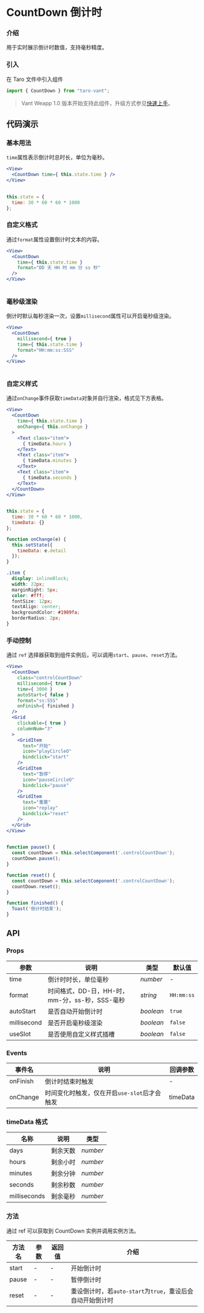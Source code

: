 # CountDown 倒计时

### 介绍

用于实时展示倒计时数值，支持毫秒精度。

### 引入

在 Taro 文件中引入组件

```js
import { CountDown } from "taro-vant"; 
```

> Vant Weapp 1.0 版本开始支持此组件，升级方式参见[快速上手](#/quickstart)。

## 代码演示

### 基本用法

`time`属性表示倒计时总时长，单位为毫秒。

```jsx
<View>
  <CountDown time={ this.state.time } />
</View>
 
```

```js
this.state = {
  time: 30 * 60 * 60 * 1000
}; 
```

### 自定义格式

通过`format`属性设置倒计时文本的内容。

```jsx
<View>
  <CountDown
    time={ this.state.time }
    format="DD 天 HH 时 mm 分 ss 秒"
  />
</View>
 
```

### 毫秒级渲染

倒计时默认每秒渲染一次，设置`millisecond`属性可以开启毫秒级渲染。

```jsx
<View>
  <CountDown
    millisecond={ true }
    time={ this.state.time }
    format="HH:mm:ss:SSS"
  />
</View>
 
```

### 自定义样式

通过`onChange`事件获取`timeData`对象并自行渲染，格式见下方表格。

```jsx
<View>
  <CountDown
    time={ this.state.time }
    onChange={ this.onChange }
  >
    <Text class="item">
      { timeData.hours }
    </Text>
    <Text class="item">
      { timeData.minutes }
    </Text>
    <Text class="item">
      { timeData.seconds }
    </Text>
  </CountDown>
</View>
 
```

```js
this.state = {
  time: 30 * 60 * 60 * 1000,
  timeData: {}
};

function onChange(e) {
  this.setState({
    timeData: e.detail
  });
} 
```

```css
.item {
  display: inlineBlock;
  width: 22px;
  marginRight: 5px;
  color: #fff;
  fontSize: 12px;
  textAlign: center;
  backgroundColor: #1989fa;
  borderRadius: 2px;
}
```

### 手动控制

通过 `ref` 选择器获取到组件实例后，可以调用`start`、`pause`、`reset`方法。

```jsx
<View>
  <CountDown
    class="controlCountDown"
    millisecond={ true }
    time={ 3000 }
    autoStart={ false }
    format="ss:SSS"
    onFinish={ finished }
  />
  <Grid
    clickable={ true }
    columnNum="3"
  >
    <GridItem
      text="开始"
      icon="playCircleO"
      bindclick="start"
    />
    <GridItem
      text="暂停"
      icon="pauseCircleO"
      bindclick="pause"
    />
    <GridItem
      text="重置"
      icon="replay"
      bindclick="reset"
    />
  </Grid>
</View>
 
```

```js
function pause() {
  const countDown = this.selectComponent('.controlCountDown');
  countDown.pause();
}

function reset() {
  const countDown = this.selectComponent('.controlCountDown');
  countDown.reset();
}

function finished() {
  Toast('倒计时结束');
} 
```

## API

### Props

|  参数  | 说明 | 类型 | 默认值 |
| --- | --- | --- | --- |
|  time  | 倒计时时长，单位毫秒 | _number_ | - |
|  format  | 时间格式，DD-日，HH-时，mm-分，ss-秒，SSS-毫秒 | _string_ | `HH:mm:ss` |
|  autoStart  | 是否自动开始倒计时 | _boolean_ | `true` |
|  millisecond  | 是否开启毫秒级渲染 | _boolean_ | `false` |
|  useSlot  | 是否使用自定义样式插槽 | _boolean_ | `false` |

### Events

|  事件名  | 说明                                         | 回调参数 |
| ------ | -------------------------------------------- | -------- |
|  onFinish  | 倒计时结束时触发                             | -        |
|  onChange  | 时间变化时触发，仅在开启`use-slot`后才会触发 | timeData |

### timeData 格式

|  名称          | 说明     | 类型     |
| ------------ | -------- | -------- |
|  days          | 剩余天数 | _number_ |
|  hours         | 剩余小时 | _number_ |
|  minutes       | 剩余分钟 | _number_ |
|  seconds       | 剩余秒数 | _number_ |
|  milliseconds  | 剩余毫秒 | _number_ |

### 方法

通过 ref 可以获取到 CountDown 实例并调用实例方法。

|  方法名  | 参数 | 返回值 | 介绍 |
| --- | --- | --- | --- |
|  start  | - | - | 开始倒计时 |
|  pause  | - | - | 暂停倒计时 |
|  reset  | - | - | 重设倒计时，若`auto-start`为`true`，重设后会自动开始倒计时 |
